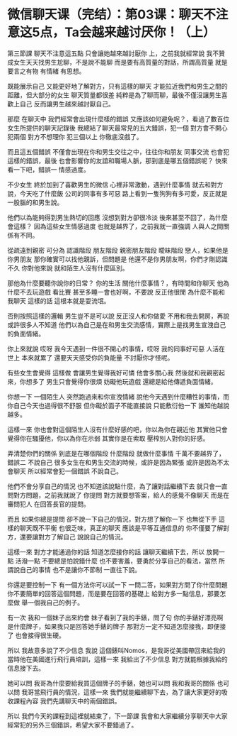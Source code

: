 # 微信聊天课（完结）：第03课：聊天不注意这5点，Ta会越来越讨厌你！（上）

第三節課 聊天不注意這五點 只會讓她越來越討厭你 上，之前我就經常說 我不贊成女生天天找男生尬聊，不是說不能聊 而是要有高質量的對話，所謂高質量 就是要言之有物 有情緒 有思想。

既能展示自己 又能更好地了解對方，只有這樣的聊天 才能拉近我們和男生之間的距離，但大部分的女生 聊天質量都很差 純粹是為了聊而聊，最後不僅沒讓男生喜歡上自己 反而讓男生越來越討厭自己。

那麼 在聊天中 我們經常會出現什麼樣的錯誤 又應該如何避免呢？，看過了數百位女生所提供的聊天記錄後 我總結了聊天最常見的五大錯誤，犯一個 對方會不開心 犯兩個 對方不想理你 犯三個以上 你徹底沒戲了。

而且這五個錯誤 不僅會出現在你和男生交往之中，往往你和朋友 同事交流 也會犯這樣的錯誤，最後 也會影響你的友誼和職場人脈，那到底是哪五個錯誤呢？ 快來看一下吧，錯誤一 情感過度。

不少女生 終於加到了喜歡男生的微信 心裡非常激動，遇到什麼事情 就去和對方說，今天吃了什麼飯 公司的同事有多可惡 路上看到一隻狗狗有多可愛，反正就是一股腦的和男生說。

他們以為能夠得到男生熱切的回應 沒想到對方卻很冷淡 後來甚至不回了，為什麼會這樣？ 因為這些女生情感過度 也就是越界了，之前我就一直強調 人與人之間關係有不同。

從疏遠到親密 可分為 認識階段 朋友階段 親密朋友階段 曖昧階段 戀人，如果他是你男朋友 那你確實可以找他親訴，但問題是 他還不是你男朋友啊，你們才剛認識不久 你對他來說 就和陌生人沒有什麼區別。

那他為什麼要聽你說你的日常？ 你的生活 關他什麼事情？，有時間和你聊天 他為什麼不去玩遊戲 看比賽 甚至多睡一會也好啊，不要說 反正他很閒 為什麼不能和我聊天 這樣的話 這根本就是耍流氓。

否則按照這樣的邏輯 男生豈不是可以說 反正沒人和你做愛 不用和我去開房，再說 或許很多人不知道 他們以為自己是在和男生交流感情，實際上是找男生宣洩自己的負面情緒。

你上來就說 哎呀 我今天遇到一件很不開心的事情，哎呀 我的同事好可惡 人活在世上 本來就累了 還要天天感受你的負能量 不討厭你才怪呢。

有些女生會覺得 這樣做 會讓男生覺得我好可憐 他會多關心我 然後就和我親密起來，你想多了 男生只會覺得你很煩 妨礙他玩遊戲 還總是給他傳遞負面情緒。

你想一下 一個陌生人 突然跑過來和你宣洩情緒 說他今天遇到什麼糟性的事情，而你自己今天也過得很不舒服 但你礙於面子不能直接說 只能敷衍他一下 誰知他越說越多。

這樣一來 你也會對這個陌生人沒有什麼好感的吧，你以為你在親近他 其實他只會覺得你在騷擾他，你以為你在示弱 其實你是在索取 壓榨別人對你的好感。

弄清楚你們的關係 到底是在哪個階段 什麼階段 就做什麼事情 千萬不要越界了，錯誤二 不說自己 很多女生在和男生交流的時候，或許是因為緊張 或許是因為不太會聊天 所以經常會犯一個錯誤 不說自己。

他們不會分享自己的情況 也不知道該說點什麼，為了讓對話繼續下去 就只會一直問對方問題，之前我就說了 你提問 對方就要想答案，給人的感覺不像聊天 而是在審問犯人 在回答長官的提問。

而且 如果你總是提問 卻不說一下自己的情況，對方想了解你一下 也無從下手 這樣的聊天既不平衡 也很乏味，真正的聊天 應該是平等互通信息的 你不僅要了解對方，還要讓對方了解自己 說說自己的情況。

這樣一來 對方才能通過你的話 知道怎麼接你的話 讓聊天繼續下去，所以 放開一點 活潑一點 不要總是怕說錯什麼 也不要害羞，要勇於分享自己的看法，當然 所謂說自己的事情 也不是讓你不節制 一直往下說。

你還是要控制一下 有一個方法你可以試一下 一問二答，如果對方問了你什麼問題 你不要簡單的回答這個問題，而是要在回答的基礎上 給對方多一點信息，那要怎麼做 舉一個我自己的例子。

有一次 我和一個妹子出來約會 妹子看到了我的手錶，問了句 你的手錶好漂亮啊 是什麼牌子，如果我只是回答她手錶的牌子 那對方一定不知道怎麼接我，即便接了 也會接得很生硬。

所以 我故意多說了不少信息 我說 這個錶叫Nomos，是我哥從美國帶回來給我的 當時他在美國進行飛行員培訓，這樣一來 我給出了不少信息 對方就能根據我給的信息接下去。

她可以問 我哥為什麼要給我買這個牌子的手錶，她也可以問 我和我哥的關係 也可以問 我哥當飛行員的情況，這樣一來 我們就能繼續聊下去，為了讓大家更好的吸收課程內容 我們先講聊天中的兩個錯誤。

所以 我們今天的課程到這裡就結束了，下一節課 我會和大家繼續分享聊天中大家經常犯的另外三個錯誤，希望大家不要錯過了。